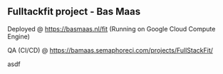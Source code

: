 Fulltackfit project - Bas Maas
-----------
Deployed @ https://basmaas.nl/fit (Running on Google Cloud Compute Engine)

QA (CI/CD) @ https://bamaas.semaphoreci.com/projects/FullStackFit/

asdf